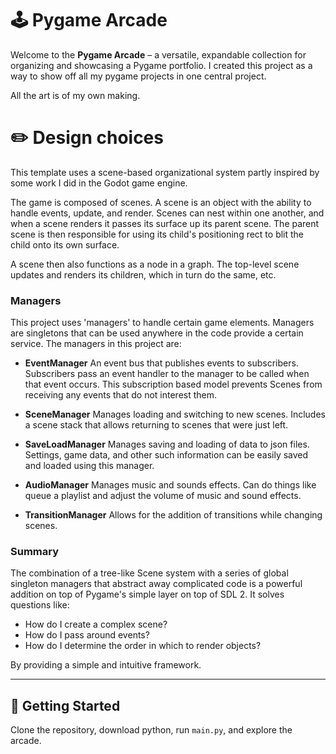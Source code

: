 # 🕹️ Pygame Arcade

Welcome to the **Pygame Arcade** – a versatile, expandable collection for organizing and showcasing a Pygame portfolio. I created this project as a way to show off all my pygame projects in one central project.

All the art is of my own making.

# ✏️ Design choices
This template uses a scene-based organizational system partly inspired by some work I did in the Godot game engine.

The game is composed of scenes. A scene is an object with the ability to handle events, update, and render. Scenes can nest within one another, and when a scene renders it passes its surface up its parent scene. The parent scene is then responsible for using its child's positioning rect to blit the child onto its own surface.

A scene then also functions as a node in a graph. The top-level scene updates and renders its children, which in turn do the same, etc.

### Managers

This project uses 'managers' to handle certain game elements. Managers are singletons that can be used anywhere in the code provide a certain service. The managers in this project are:

- **EventManager**
An event bus that publishes events to subscribers. Subscribers pass an event handler to the manager to be called when that event occurs. This subscription based model prevents Scenes from receiving any events that do not interest them.

- **SceneManager**
Manages loading and switching to new scenes. Includes a scene stack that allows returning to scenes that were just left.

- **SaveLoadManager**
Manages saving and loading of data to json files. Settings, game data, and other such information can be easily saved and loaded using this manager.

- **AudioManager**
Manages music and sounds effects. Can do things like queue a playlist and adjust the volume of music and sound effects.

- **TransitionManager**
Allows for the addition of transitions while changing scenes.

### Summary

The combination of a tree-like Scene system with a series of global singleton managers that abstract away complicated code is a powerful addition on top of Pygame's simple layer on top of SDL 2. It solves questions like:
- How do I create a complex scene?
- How do I pass around events?
- How do I determine the order in which to render objects?

By providing a simple and intuitive framework.

---

## 🚀 Getting Started

Clone the repository, download python, run `main.py`, and explore the arcade.


